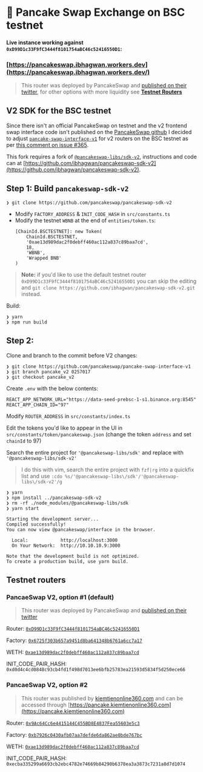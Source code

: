# 🥞 Pancake Swap Exchange on BSC testnet

#### Live instance working against `0xD99D1c33F9fC3444f8101754aBC46c52416550D1`:

### [https://pancakeswap.ibhagwan.workers.dev](https://pancakeswap.ibhagwan.workers.dev/)

> This router was deployed by PancakeSwap and [published on their twitter](https://twitter.com/PancakeSwap/status/1369547285160370182?s=20), for other options with more liquidity see [**Testnet Routers**](#testnet-routers)

## V2 SDK for the BSC testnet

Since there isn't an official PancakeSwap on testnet and the v2 frontend swap interface code isn't published on the [PancakeSwap github](https://github.com/pancakeswap) I decided to adjust [`pancake-swap-interface-v1`](https://github.com/pancakeswap/pancake-swap-interface-v1) for v2 routers on the BSC testnet as per [this comment on issue #365](https://github.com/pancakeswap/pancake-swap-interface-v1/issues/365#issuecomment-845603976).

This fork requires a fork of [`@pancakeswap-libs/sdk-v2`](https://github.com/pancakeswap/pancakeswap-sdk-v2), instructions and code can at [https://github.com/ibhagwan/pancakeswap-sdk-v2](https://github.com/ibhagwan/pancakeswap-sdk-v2).

## Step 1: Build `pancakeswap-sdk-v2`

```
❯ git clone https://github.com/pancakeswap/pancakeswap-sdk-v2
```

- Modify `FACTORY_ADDRESS` & `INIT_CODE_HASH` in `src/constants.ts`
- Modify the testnet `WBNB` at the end of `entities/token.ts`:
    ```
    [ChainId.BSCTESTNET]: new Token(
        ChainId.BSCTESTNET,
        '0xae13d989dac2f0debff460ac112a837c89baa7cd',
        18,
        'WBNB',
        'Wrapped BNB'
    )
    ```
> **Note:** if you'd like to use the default testnet router `0xD99D1c33F9fC3444f8101754aBC46c52416550D1` you can skip the editing and `git clone https://github.com/ibhagwan/pancakeswap-sdk-v2.git` instead.

Build:
```
❯ yarn
❯ npm run build
```

## Step 2: 

Clone and branch to the commit before V2 changes:
```
❯ git clone https://github.com/pancakeswap/pancake-swap-interface-v1
❯ git branch pancake_v2 0257017
❯ git checkout pancake_v2
```

Create `.env` with the below contents:
```
REACT_APP_NETWORK_URL="https://data-seed-prebsc-1-s1.binance.org:8545"
REACT_APP_CHAIN_ID="97"
```

Modify `ROUTER_ADDRESS` in `src/constants/index.ts`

Edit the tokens you'd like to appear in the UI in `src/constants/token/pancakeswap.json` (change the token `address` and set `chainId` to 97)

Search the entire project for `'@pancakeswap-libs/sdk'` and replace with `'@pancakeswap-libs/sdk-v2'`
> I do this with vim, search the entire project with `fzf|rg` into a quickfix list and use
> `:cdo %s/'@pancakeswap-libs\/sdk'/'@pancakeswap-libs\/sdk-v2'/g`


```
❯ yarn
❯ npm install ../pancakeswap-sdk-v2
❯ rm -rf ./node_modules/@pancakeswap-libs/sdk
❯ yarn start

Starting the development server...
Compiled successfully!
You can now view @pancakeswap/interface in the browser.

  Local:            http://localhost:3000
  On Your Network:  http://10.10.10.9:3000

Note that the development build is not optimized.
To create a production build, use yarn build.
```

## <a id="testnet-routers"><a id="user-testnet-routers">Testnet routers</a></a>

### PancaeSwap V2, option #1 (default)

> This router was deployed by PancakeSwap and [published on their twitter](https://twitter.com/PancakeSwap/status/1369547285160370182?s=20)

Router: [`0xD99D1c33F9fC3444f8101754aBC46c52416550D1`](https://testnet.bscscan.com/address/0xD99D1c33F9fC3444f8101754aBC46c52416550D1)

Factory: [`0x6725f303b657a9451d8ba641348b6761a6cc7a17`](https://testnet.bscscan.com/address/0x6725f303b657a9451d8ba641348b6761a6cc7a17)

WETH: [`0xae13d989dac2f0debff460ac112a837c89baa7cd`](https://testnet.bscscan.com/address/0xae13d989dac2f0debff460ac112a837c89baa7cd)

INIT_CODE_PAIR_HASH: `0xd0d4c4cd0848c93cb4fd1f498d7013ee6bfb25783ea21593d5834f5d250ece66`


### PancaeSwap V2, option #2

> This router was published by [kiemtienonline360.com](https://bsc.kiemtienonline360.com/) and can be accessed through [https://pancake.kiemtienonline360.com](https://pancake.kiemtienonline360.com)

Router: [`0x9Ac64Cc6e4415144C455BD8E4837Fea55603e5c3`](https://testnet.bscscan.com/address/0x9Ac64Cc6e4415144C455BD8E4837Fea55603e5c3)

Factory: [`0xb7926c0430afb07aa7defde6da862ae0bde767bc`](https://testnet.bscscan.com/address/0xb7926c0430afb07aa7defde6da862ae0bde767bc)

WETH: [`0xae13d989dac2f0debff460ac112a837c89baa7cd`](https://testnet.bscscan.com/address/0xae13d989dac2f0debff460ac112a837c89baa7cd)

INIT_CODE_PAIR_HASH: `0xecba335299a6693cb2ebc4782e74669b84290b6378ea3a3873c7231a8d7d1074`
